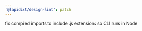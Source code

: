 ```yaml
---
'@lapidist/design-lint': patch
---
```


fix compiled imports to include .js extensions so CLI runs in Node
